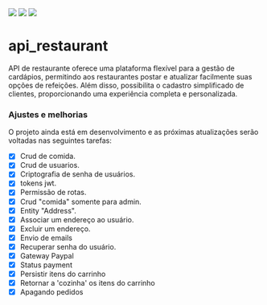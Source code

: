 <img src="https://img.shields.io/badge/Java-ED8B00?style=for-the-badge&logo=java&logoColor=white" /> 
<img src="https://img.shields.io/badge/Spring-6DB33F?style=for-the-badge&logo=spring&logoColor=white" />
<img src="https://img.shields.io/badge/MySQL-00000F?style=for-the-badge&logo=mysql&logoColor=white" /> 

# api_restaurant

API de restaurante oferece uma plataforma flexível para a gestão de cardápios, permitindo aos restaurantes postar e atualizar facilmente suas opções de refeições. Além disso, possibilita o cadastro simplificado de clientes, proporcionando uma experiência completa e personalizada.

### Ajustes e melhorias

O projeto ainda está em desenvolvimento e as próximas atualizações serão voltadas nas seguintes tarefas:

- [x] Crud de comida.
- [x] Crud de usuarios.
- [x] Criptografia de senha de usuários.
- [x] tokens jwt.
- [x] Permissão de rotas.
- [x] Crud "comida" somente para admin.
- [x] Entity "Address".
- [x] Associar um endereço ao usuário.
- [x] Excluir um endereço.
- [x] Envio de emails 
- [x] Recuperar senha do usuário.
- [x] Gateway Paypal
- [x] Status payment
- [x] Persistir itens do carrinho
- [x] Retornar a 'cozinha' os itens do carrinho
- [x] Apagando pedidos
